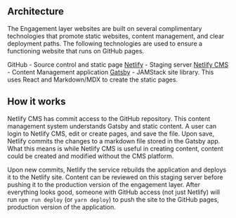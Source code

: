 ## Architecture

The Engagement layer websites are built on several complimentary technologies that promote static websites, content management, and clear deployment paths. The following technologies are used to ensure a functioning website that runs on GitHub pages.

GitHub - Source control and static page
[Netlify](https://www.netlify.com/) - Staging server
[Netlify CMS](https://www.netlifycms.org/) - Content Management application 
[Gatsby](https://www.gatsbyjs.com/) - JAMStack site library. This uses React and Markdown/MDX to create the static pages. 

## How it works

Netlify CMS has commit access to the GitHub repository. This content management system understands Gatsby and static content. A user can login to Netlify CMS, edit or create pages, and save the file. Upon save, Netlify commits the changes to a markdown file stored in the Gatsby app. What this means is while Netlify CMS is useful in creating content, content could be created and modified without the CMS platform. 

Upon new commits, Netlify the service rebuilds the application and deploys it to the Netlify site. Content can be reviewed on this staging server before pushing it to the production version of the engagement layer. After everything looks good, someone with GitHub access (not just Netlify) will run `npm run deploy` (or `yarn deploy`) to push the site to the GitHub pages, production version of the application. 
